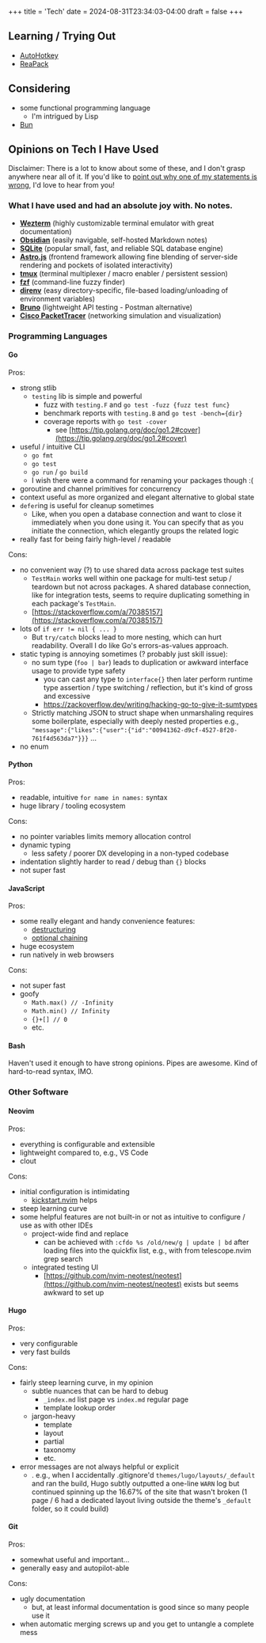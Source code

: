 +++
title = 'Tech'
date = 2024-08-31T23:34:03-04:00
draft = false
+++

## Learning / Trying Out

-   [AutoHotkey](https://autohotkey.com/)
-   [ReaPack](https://reapack.com/)

## Considering

-   some functional programming language
    -   I'm intrigued by Lisp
-   [Bun](https://bun.sh/)

## Opinions on Tech I Have Used

Disclaimer: There is a lot to know about some of these, and I don't grasp anywhere near all of it. If you'd like to [point out why one of my statements is wrong](mailto:julianlindsaykaufman@gmail.com), I'd love to hear from you!

### What I have used and had an absolute joy with. No notes.

-   [**Wezterm**](https://wezterm.org/) (highly customizable terminal emulator with great documentation)
-   [**Obsidian**](https://obsidian.md/) (easily navigable, self-hosted Markdown notes)
-   [**SQLite**](https://sqlite.org/) (popular small, fast, and reliable SQL database engine)
-   [**Astro.js**](https://astro.build/) (frontend framework allowing fine blending of server-side rendering and pockets of isolated interactivity)
-   [**tmux**](https://github.com/tmux/tmux/wiki) (terminal multiplexer / macro enabler / persistent session)
-   [**fzf**](https://junegunn.github.io/fzf/) (command-line fuzzy finder)
-   [**direnv**](https://direnv.net/) (easy directory-specific, file-based loading/unloading of environment variables)
-   [**Bruno**](https://github.com/usebruno/bruno) (lightweight API testing - Postman alternative)
-   [**Cisco PacketTracer**](https://en.wikipedia.org/wiki/Packet_Tracer) (networking simulation and visualization)

### Programming Languages

#### Go

Pros:

-   strong stlib
    -   `testing` lib is simple and powerful
        -   fuzz with `testing.F` and `go test -fuzz {fuzz test func}`
        -   benchmark reports with `testing.B` and `go test -bench={dir}`
        -   coverage reports with `go test -cover`
            -   see [https://tip.golang.org/doc/go1.2#cover](https://tip.golang.org/doc/go1.2#cover)
-   useful / intuitive CLI
    -   `go fmt`
    -   `go test`
    -   `go run` / `go build`
    -   I wish there were a command for renaming your packages though :(
-   goroutine and channel primitives for concurrency
-   context useful as more organized and elegant alternative to global state
-   `defer`ing is useful for cleanup sometimes
    -   Like, when you open a database connection and want to close it immediately when you done using it. You can specify that as you initiate the connection, which elegantly groups the related logic
-   really fast for being fairly high-level / readable

Cons:

-   no convenient way (?) to use shared data across package test suites
    -   `TestMain` works well within one package for multi-test setup / teardown but not across packages. A shared database connection, like for integration tests, seems to require duplicating something in each package's `TestMain`.
    -   [https://stackoverflow.com/a/70385157](https://stackoverflow.com/a/70385157)
-   lots of `if err != nil { ... }`
    -   But `try/catch` blocks lead to more nesting, which can hurt readability. Overall I do like Go's errors-as-values approach.
-   static typing is annoying sometimes (? probably just skill issue):
    -   no sum type (`foo | bar`) leads to duplication or awkward interface usage to provide type safety
        -   you can cast any type to `interface{}` then later perform runtime type assertion / type switching / reflection, but it's kind of gross and excessive
        -   https://zackoverflow.dev/writing/hacking-go-to-give-it-sumtypes
    -   Strictly matching JSON to struct shape when unmarshaling requires some boilerplate, especially with deeply nested properties e.g., `"message":{"likes":{"user":{"id":"00941362-d9cf-4527-8f20-761f4d563da7"}}}` ...
-   no enum

#### Python

Pros:

-   readable, intuitive `for name in names:` syntax
-   huge library / tooling ecosystem

Cons:

-   no pointer variables limits memory allocation control
-   dynamic typing
    -   less safety / poorer DX developing in a non-typed codebase
-   indentation slightly harder to read / debug than `{}` blocks
-   not super fast

#### JavaScript

Pros:

-   some really elegant and handy convenience features:
    -   [destructuring](https://javascript.info/destructuring-assignment)
    -   [optional chaining](https://github.com/tc39/proposal-optional-chaining)
-   huge ecosystem
-   run natively in web browsers

Cons:

-   not super fast
-   goofy
    -   `Math.max() // -Infinity`
    -   `Math.min() // Infinity`
    -   `{}+[] // 0`
    -   etc.

#### Bash

Haven't used it enough to have strong opinions. Pipes are awesome. Kind of hard-to-read syntax, IMO.

### Other Software

#### Neovim

Pros:

-   everything is configurable and extensible
-   lightweight compared to, e.g., VS Code
-   clout

Cons:

-   initial configuration is intimidating
    -   [kickstart.nvim](https://github.com/nvim-lua/kickstart.nvim) helps
-   steep learning curve
-   some helpful features are not built-in or not as intuitive to configure / use as with other IDEs
    -   project-wide find and replace
        -   can be achieved with `:cfdo %s /old/new/g | update | bd` after loading files into the quickfix list, e.g., with <c-Q> from telescope.nvim grep search
    -   integrated testing UI
        -   [https://github.com/nvim-neotest/neotest](https://github.com/nvim-neotest/neotest) exists but seems awkward to set up

#### Hugo

Pros:

-   very configurable
-   very fast builds

Cons:

-   fairly steep learning curve, in my opinion
    -   subtle nuances that can be hard to debug
        -   `_index.md` list page vs `index.md` regular page
        -   template lookup order
    -   jargon-heavy
        -   template
        -   layout
        -   partial
        -   taxonomy
        -   etc.
-   error messages are not always helpful or explicit
    -   . e.g., when I accidentally .gitignore'd `themes/lugo/layouts/_default` and ran the build, Hugo subtly outputted a one-line `WARN` log but continued spinning up the 16.67% of the site that wasn't broken (1 page / 6 had a dedicated layout living outside the theme's `_default` folder, so it could build)

#### Git

Pros:

-   somewhat useful and important...
-   generally easy and autopilot-able

Cons:

-   ugly documentation
    -   but, at least informal documentation is good since so many people use it
-   when automatic merging screws up and you get to untangle a complete mess

